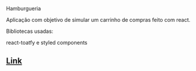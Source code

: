 Hamburgueria

Aplicação com objetivo de simular um carrinho de compras feito com react.

Bibliotecas usadas:

react-toatfy e styled components

## [Link](https://react-entrega-s1-hamburgueria-da-kenzie-raquel-ca-ndrade.vercel.app/)
